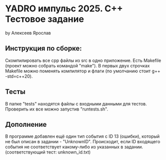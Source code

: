 # YADRO импульс 2025. C++ Тестовое задание
by Алексеев Ярослав

## Инструкция по сборке:
Скомпилировать все cpp файлы из src в одно приложение. Есть Makefile (проект можно собрать командой "make"). В первых двух строчках Makefile можно поменять компилятор и флаги (по умолчанию стоит g++ -std=c++20).

## Тесты
В папке "tests" находятся файлы с входными данными для тестов. Проверить их все можно запустив "runtests.sh".

## Дополнение
В программе добавлен ещё один тип события с ID 13 (ошибки), который не был описан в задании - "UnknownID". Происходит, если ID входящего события не соответствует какому-либо из указанных в задании. (соответствующий тест: unknown_id.txt)